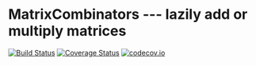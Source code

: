 # MatrixCombinators --- lazily add or multiply matrices

[![Build Status][travis-img]][travis-url]
[![Coverage Status][coveralls-img]][coveralls-url]
[![codecov.io][codecov-img]][codecov-url]


[travis-img]: https://travis-ci.org/tkf/MatrixCombinators.jl.svg?branch=master
[travis-url]: https://travis-ci.org/tkf/MatrixCombinators.jl
[coveralls-img]: https://coveralls.io/repos/tkf/MatrixCombinators.jl/badge.svg?branch=master&service=github
[coveralls-url]: https://coveralls.io/github/tkf/MatrixCombinators.jl?branch=master
[codecov-img]: http://codecov.io/github/tkf/MatrixCombinators.jl/coverage.svg?branch=master
[codecov-url]: http://codecov.io/github/tkf/MatrixCombinators.jl?branch=master

